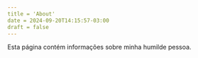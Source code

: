 ```yaml
---
title = 'About'
date = 2024-09-20T14:15:57-03:00
draft = false
---
```


Esta página contém informações sobre minha humilde pessoa.